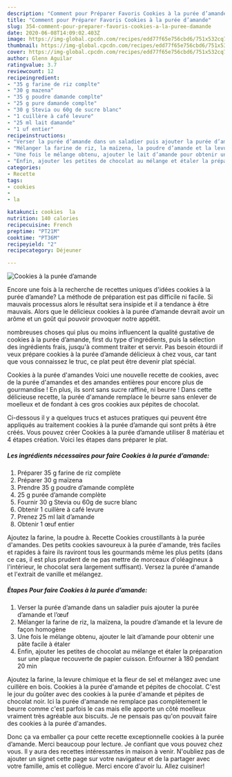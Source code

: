 ```yaml
---
description: "Comment pour Préparer Favoris Cookies à la purée d’amande"
title: "Comment pour Préparer Favoris Cookies à la purée d’amande"
slug: 354-comment-pour-preparer-favoris-cookies-a-la-puree-damande
date: 2020-06-08T14:09:02.403Z
image: https://img-global.cpcdn.com/recipes/edd77f65e756cbd6/751x532cq70/cookies-a-la-puree-damande-photo-principale-de-la-recette.jpg
thumbnail: https://img-global.cpcdn.com/recipes/edd77f65e756cbd6/751x532cq70/cookies-a-la-puree-damande-photo-principale-de-la-recette.jpg
cover: https://img-global.cpcdn.com/recipes/edd77f65e756cbd6/751x532cq70/cookies-a-la-puree-damande-photo-principale-de-la-recette.jpg
author: Glenn Aguilar
ratingvalue: 3.7
reviewcount: 12
recipeingredient:
- "35 g farine de riz complte"
- "30 g mazena"
- "35 g poudre damande complte"
- "25 g pure damande complte"
- "30 g Stevia ou 60g de sucre blanc"
- "1 cuillère à café levure"
- "25 ml lait damande"
- "1 uf entier"
recipeinstructions:
- "Verser la purée d’amande dans un saladier puis ajouter la purée d’amande et l’œuf"
- "Mélanger la farine de riz, la maïzena, la poudre d’amande et la levure de façon homogène"
- "Une fois le mélange obtenu, ajouter le lait d’amande pour obtenir une pâte facile à étaler"
- "Enfin, ajouter les petites de chocolat au mélange et étaler la préparation sur une plaque recouverte de papier cuisson. Enfourner à 180 pendant 20 min"
categories:
- Recette
tags:
- cookies
- 
- la

katakunci: cookies  la 
nutrition: 140 calories
recipecuisine: French
preptime: "PT21M"
cooktime: "PT36M"
recipeyield: "2"
recipecategory: Déjeuner

---
```



![Cookies à la purée d’amande](https://img-global.cpcdn.com/recipes/edd77f65e756cbd6/751x532cq70/cookies-a-la-puree-damande-photo-principale-de-la-recette.jpg)

Encore une fois à la recherche de recettes uniques d'idées cookies à la purée d’amande? La méthode de préparation est pas difficile ni facile. Si mauvais processus alors le résultat sera insipide et il a tendance à être mauvais. Alors que le délicieux cookies à la purée d’amande devrait avoir un arôme et un goût qui pouvoir provoquer notre appétit.

nombreuses choses qui plus ou moins influencent la qualité gustative de cookies à la purée d’amande, first du type d'ingrédients, puis la sélection des ingrédients frais, jusqu'à comment traiter et servir. Pas besoin étourdi if veux prépare cookies à la purée d’amande délicieux à chez vous, car tant que vous connaissez le truc, ce plat peut être devenir plat spécial.

Cookies à la purée d&#39;amandes Voici une nouvelle recette de cookies, avec de la purée d&#39;amandes et des amandes entières pour encore plus de gourmandise ! En plus, ils sont sans sucre raffiné, ni beurre ! Dans cette délicieuse recette, la purée d&#39;amande remplace le beurre sans enlever de moelleux et de fondant à ces gros cookies aux pépites de chocolat.


Ci-dessous il y a quelques trucs et astuces pratiques qui peuvent être appliqués au traitement cookies à la purée d’amande qui sont prêts à être créés. Vous pouvez créer Cookies à la purée d’amande utiliser 8 matériau et 4 étapes création. Voici les étapes dans préparer le plat.

<!--inarticleads1-->

##### Les ingrédients nécessaires pour faire Cookies à la purée d’amande:

1. Préparer 35 g farine de riz complète
1. Préparer 30 g maïzena
1. Prendre 35 g poudre d’amande complète
1.  25 g purée d’amande complète
1. Fournir 30 g Stevia ou 60g de sucre blanc
1. Obtenir 1 cuillère à café levure
1. Prenez 25 ml lait d’amande
1. Obtenir 1 œuf entier


Ajoutez la farine, la poudre à. Recette Cookies croustillants à la purée d&#39;amandes. Des petits cookies savoureux à la purée d&#39;amande, très faciles et rapides à faire ils raviront tous les gourmands même les plus petits (dans ce cas, il est plus prudent de ne pas mettre de morceaux d&#39;oléagineux à l&#39;intérieur, le chocolat sera largement suffisant). Versez la purée d&#39;amande et l&#39;extrait de vanille et mélangez. 

<!--inarticleads2-->

##### Étapes Pour faire Cookies à la purée d’amande:

1. Verser la purée d’amande dans un saladier puis ajouter la purée d’amande et l’œuf
1. Mélanger la farine de riz, la maïzena, la poudre d’amande et la levure de façon homogène
1. Une fois le mélange obtenu, ajouter le lait d’amande pour obtenir une pâte facile à étaler
1. Enfin, ajouter les petites de chocolat au mélange et étaler la préparation sur une plaque recouverte de papier cuisson. Enfourner à 180 pendant 20 min


Ajoutez la farine, la levure chimique et la fleur de sel et mélangez avec une cuillère en bois. Cookies à la purée d&#39;amande et pépites de chocolat. C&#39;est le jour du goûter avec des cookies à la purée d&#39;amande et pépites de chocolat noir. Ici la purée d&#39;amande ne remplace pas complètement le beurre comme c&#39;est parfois le cas mais elle apporte un côté moelleux vraiment très agréable aux biscuits. Je ne pensais pas qu&#39;on pouvait faire des cookies à la purée d&#39;amandes. 


Donc ça va emballer ça pour cette recette exceptionnelle cookies à la purée d’amande. Merci beaucoup pour lecture. Je confiant que vous pouvez chez vous. Il y aura des recettes  intéressantes in maison à venir. N'oubliez pas de ajouter un signet cette page sur votre navigateur et de la partager avec votre famille, amis et collègue. Merci encore d'avoir lu. Allez cuisiner!
